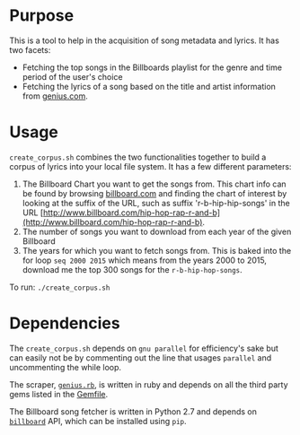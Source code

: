 # Purpose

This is a tool to help in the acquisition of song metadata and lyrics. It has two facets: 
* Fetching the top songs in the Billboards playlist for the genre and time period of the user's choice
* Fetching the lyrics of a song based on the title and artist information from [genius.com](https://genius.com).

# Usage

`create_corpus.sh` combines the two functionalities together to build a corpus of lyrics into your local file system. It has a few different parameters:

1. The Billboard Chart you want to get the songs from. This chart info can be found by browsing [billboard.com](billboard.com) and finding the chart of interest by looking at the suffix of the URL, such as suffix 'r-b-hip-hip-songs' in the URL [http://www.billboard.com/hip-hop-rap-r-and-b](http://www.billboard.com/hip-hop-rap-r-and-b).
2. The number of songs you want to download from each year of the given Billboard
3. The years for which you want to fetch songs from. This is baked into the for loop `seq 2000 2015` which means from the years 2000 to 2015, download me the top 300 songs for the `r-b-hip-hop-songs`.


To run: `./create_corpus.sh` 

# Dependencies

The `create_corpus.sh` depends on `gnu parallel` for efficiency's sake but can easily not be by commenting out the line that usages `parallel` and uncommenting the while loop. 

The scraper, [`genius.rb`](genius.rb), is written in ruby and depends on all the third party gems listed in the [Gemfile](Gemfile).

The Billboard song fetcher is written in Python 2.7 and depends on [`billboard`](https://github.com/guoguo12) API, which can be installed using `pip`. 
